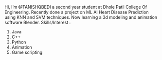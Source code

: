 Hi, I’m @TANISHQBEDI a second year student at Dhole Patil College Of Engineering.
Recently done a project on ML AI Heart Disease Prediction using KNN and SVM techniques.
Now learning a 3d modeling and animation software Blender.
Skills/Interest :
1) Java
2) C++
3) Python
4) Animation
5) Game scripting
